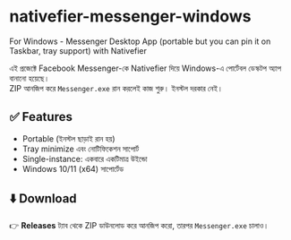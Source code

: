 # nativefier-messenger-windows
For Windows - Messenger Desktop App (portable but you can pin it on Taskbar,  tray support) with Nativefier


এই প্রজেক্টে Facebook Messenger-কে Nativefier দিয়ে Windows-এ পোর্টেবল ডেস্কটপ অ্যাপ বানানো হয়েছে।  
ZIP আনজিপ করে `Messenger.exe` রান করলেই কাজ শুরু। ইনস্টল দরকার নেই।

## ✅ Features
- Portable (ইনস্টল ছাড়াই রান হয়)
- Tray minimize এবং নোটিফিকেশন সাপোর্ট
- Single-instance: একবারে একটিমাত্র উইন্ডো
- Windows 10/11 (x64) সাপোর্টেড

## ⬇️ Download
👉 **Releases** ট্যাব থেকে ZIP ডাউনলোড করে আনজিপ করো, তারপর `Messenger.exe` চালাও।

